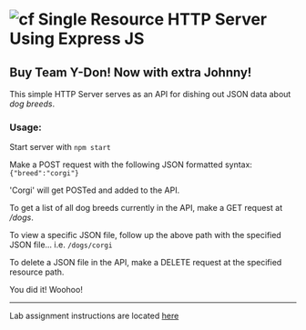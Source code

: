 ![cf](http://i.imgur.com/7v5ASc8.png) Single Resource HTTP Server Using Express JS
====
## Buy Team Y-Don! Now with extra Johnny!

This simple HTTP Server serves as an API for dishing out JSON data about *dog breeds*. 

### Usage:

Start server with `npm start`

Make a POST request with the following JSON formatted syntax:  
`{"breed":"corgi"}`

'Corgi' will get POSTed and added to the API.

To get a list of all dog breeds currently in the API, make a GET request at */dogs*.

To view a specific JSON file, follow up the above path with the specified JSON file...
i.e. `/dogs/corgi`

To delete a JSON file in the API, make a DELETE request at the specified resource path. 

You did it! Woohoo!



---
Lab assignment instructions are located [here](LAB.md)

